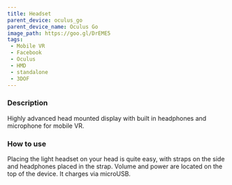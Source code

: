```yaml
---
title: Headset
parent_device: oculus_go
parent_device_name: Oculus Go
image_path: https://goo.gl/DrEME5
tags:
 - Mobile VR
 - Facebook
 - Oculus
 - HMD
 - standalone
 - 3DOF
---
```


### Description

Highly advanced head mounted display with built in headphones and microphone for mobile VR.


### How to use

Placing the light headset on your head is quite easy, with straps on the side  and headphones placed in the strap. Volume and power are located on the top of the device. It charges via microUSB.
